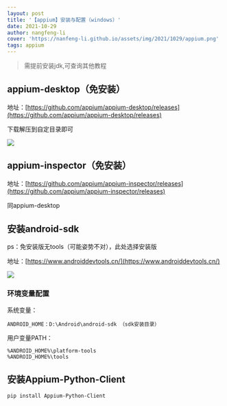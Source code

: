 ```yaml
---
layout: post
title: '【appium】安装与配置（windows）'
date: 2021-10-29
author: nangfeng-li
cover: 'https://nanfeng-li.github.io/assets/img/2021/1029/appium.png'
tags: appium
---
```


> 需提前安装jdk,可查询其他教程

## appium-desktop（免安装）

地址：[https://github.com/appium/appium-desktop/releases](https://github.com/appium/appium-desktop/releases)

下载解压到自定目录即可

![](https://nanfeng-li.github.io/assets/img/2021/1029/appium_desktop.png)

## appium-inspector（免安装）

地址：[https://github.com/appium/appium-inspector/releases](https://github.com/appium/appium-inspector/releases)

同appium-desktop

## 安装android-sdk

ps：免安装版无tools（可能姿势不对），此处选择安装版

地址：[https://www.androiddevtools.cn/](https://www.androiddevtools.cn/)

![](https://nanfeng-li.github.io/assets/img/2021/1029/sdk_tools.png)

### 环境变量配置

系统变量：

```
ANDROID_HOME：D:\Android\android-sdk （sdk安装目录）
```

用户变量PATH：

```
%ANDROID_HOME%\platform-tools
%ANDROID_HOME%\tools
```

## 安装Appium-Python-Client

```
pip install Appium-Python-Client
```



